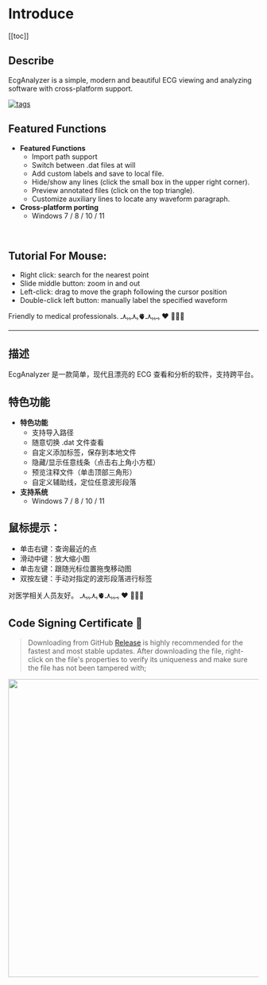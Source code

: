 # Introduce
[[toc]]

## Describe
EcgAnalyzer is a simple, modern and beautiful ECG viewing and analyzing software with cross-platform support.

[<img src="https://img.shields.io/github/release/XMuli/EcgAnalyzer.svg?label=version" alt="tags"/>](https://github.com/XMuli/EcgAnalyzer/releases)

<!-- [<img src="https://img.shields.io/github/downloads/XMuli/EcgAnalyzer/total" alt="Total Downloads" />](https://github.com/XMuli/EcgAnalyzer/releases) -->


## Featured Functions

- **Featured Functions**
  - Import path support
  - Switch between .dat files at will
  - Add custom labels and save to local file.
  - Hide/show any lines (click the small box in the upper right corner).
  - Preview annotated files (click on the top triangle).
  - Customize auxiliary lines to locate any waveform paragraph.
- **Cross-platform porting**
  - Windows 7 / 8 / 10 / 11
  <!-- - Ubuntu 20.04 / 22.04 / 24.04
  - Deepin / UOS 20-23
  - openkylin 1.0.x -->
<!-- - **App Store**
  - Microsoft Store 
  - Deepin / UOS Store 
  - openkylin Store
  - Spark Store -->

<br>

## Tutorial For Mouse:

- Right click: search for the nearest point
- Slide middle button: zoom in and out
- Left-click: drag to move the graph following the cursor position
- Double-click left button: manually label the specified waveform 

Friendly to medical professionals. ﮩـﮩﮩ٨ـ🫀ﮩ٨ـﮩﮩ٨ـ  ❤️ 👨🏻‍⚕️

---

## 描述
EcgAnalyzer 是一款简单，现代且漂亮的 ECG 查看和分析的软件，支持跨平台。

## 特色功能

- **特色功能**
  - 支持导入路径
  - 随意切换 .dat 文件查看
  - 自定义添加标签，保存到本地文件
  - 隐藏/显示任意线条（点击右上角小方框）
  - 预览注释文件（单击顶部三角形）
  - 自定义辅助线，定位任意波形段落
- **支持系统**
  - Windows 7 / 8 / 10 / 11


## 鼠标提示：
- 单击右键：查询最近的点
- 滑动中键：放大缩小图
- 单击左键：跟随光标位置拖曳移动图
- 双按左键：手动对指定的波形段落进行标签

对医学相关人员友好。 ﮩـﮩﮩ٨ـ🫀ﮩ٨ـﮩﮩ٨ـ  ❤️ 👨🏻‍⚕️

  ## Code Signing Certificate 🎉
> Downloading from GitHub [Release](https://github.com/XMuli/EcgAnalyzer/releases) is highly recommended for the fastest and most stable updates. After downloading the file, right-click on the file's properties to verify its uniqueness and make sure the file has not been tampered with;


<img src="https://fastly.jsdelivr.net/gh/XMuli/xmuliPic@pic/2024/202407300103175.png" width="600"/>